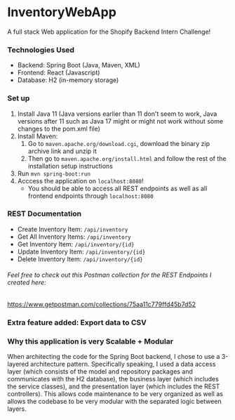 # InventoryWebApp
A full stack Web application for the Shopify Backend Intern Challenge!

### Technologies Used
- Backend: Spring Boot (Java, Maven, XML)
- Frontend: React (Javascript)
- Database: H2 (in-memory storage)

### Set up
1. Install Java 11 (Java versions earlier than 11 don't seem to work, Java versions after 11 such as Java 17 might or might not work without some changes to the pom.xml file)
2. Install Maven:<br/>
    1. Go to `maven.apache.org/download.cgi`, download the binary zip archive link and unzip it
    2. Then go to `maven.apache.org/install.html` and follow the rest of the installation setup instructions
4. Run `mvn spring-boot:run`
5. Acccess the application on `localhost:8080`!
     - You should be able to access all REST endpoints as well as all frontend endpoints through `localhost:8080`

### REST Documentation
- Create Inventory Item: `/api/inventory`
- Get All Inventory Items: `/api/inventory`
- Get Inventory Item: `/api/inventory/{id}`
- Update Inventory Item: `/api/inventory/{id}`
- Delete Inventory Item: `/api/inventory/{id}`

###### Feel free to check out this Postman collection for the REST Endpoints I created here: 
https://www.getpostman.com/collections/75aa11c779ffd45b7d52

### Extra feature added: Export data to CSV

### Why this application is very Scalable + Modular

When architecting the code for the Spring Boot backend, I chose to use a 3-layered architecture pattern. Specifically speaking, I used a data access layer (which consists of the model and repository packages and communicates with the H2 database), the business layer (which includes the service classes), and the presentation layer (which includes the REST controllers). This allows code maintenance to be very organized as well as allows the codebase to be very modular with the separated logic between layers.


